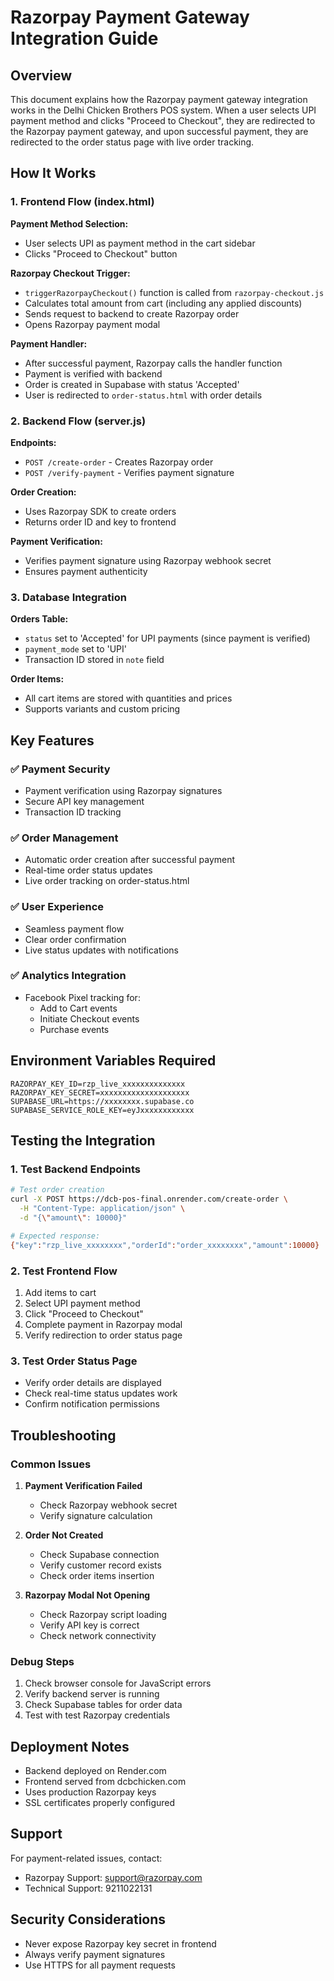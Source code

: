 # Razorpay Payment Gateway Integration Guide

## Overview

This document explains how the Razorpay payment gateway integration works in the Delhi Chicken Brothers POS system. When a user selects UPI payment method and clicks "Proceed to Checkout", they are redirected to the Razorpay payment gateway, and upon successful payment, they are redirected to the order status page with live order tracking.

## How It Works

### 1. Frontend Flow (index.html)

**Payment Method Selection:**
- User selects UPI as payment method in the cart sidebar
- Clicks "Proceed to Checkout" button

**Razorpay Checkout Trigger:**
- `triggerRazorpayCheckout()` function is called from `razorpay-checkout.js`
- Calculates total amount from cart (including any applied discounts)
- Sends request to backend to create Razorpay order
- Opens Razorpay payment modal

**Payment Handler:**
- After successful payment, Razorpay calls the handler function
- Payment is verified with backend
- Order is created in Supabase with status 'Accepted'
- User is redirected to `order-status.html` with order details

### 2. Backend Flow (server.js)

**Endpoints:**
- `POST /create-order` - Creates Razorpay order
- `POST /verify-payment` - Verifies payment signature

**Order Creation:**
- Uses Razorpay SDK to create orders
- Returns order ID and key to frontend

**Payment Verification:**
- Verifies payment signature using Razorpay webhook secret
- Ensures payment authenticity

### 3. Database Integration

**Orders Table:**
- `status` set to 'Accepted' for UPI payments (since payment is verified)
- `payment_mode` set to 'UPI'
- Transaction ID stored in `note` field

**Order Items:**
- All cart items are stored with quantities and prices
- Supports variants and custom pricing

## Key Features

### ✅ Payment Security
- Payment verification using Razorpay signatures
- Secure API key management
- Transaction ID tracking

### ✅ Order Management
- Automatic order creation after successful payment
- Real-time order status updates
- Live order tracking on order-status.html

### ✅ User Experience
- Seamless payment flow
- Clear order confirmation
- Live status updates with notifications

### ✅ Analytics Integration
- Facebook Pixel tracking for:
  - Add to Cart events
  - Initiate Checkout events
  - Purchase events

## Environment Variables Required

```env
RAZORPAY_KEY_ID=rzp_live_xxxxxxxxxxxxxx
RAZORPAY_KEY_SECRET=xxxxxxxxxxxxxxxxxxxx
SUPABASE_URL=https://xxxxxxxx.supabase.co
SUPABASE_SERVICE_ROLE_KEY=eyJxxxxxxxxxxxx
```

## Testing the Integration

### 1. Test Backend Endpoints
```bash
# Test order creation
curl -X POST https://dcb-pos-final.onrender.com/create-order \
  -H "Content-Type: application/json" \
  -d "{\"amount\": 10000}"

# Expected response:
{"key":"rzp_live_xxxxxxxx","orderId":"order_xxxxxxxx","amount":10000}
```

### 2. Test Frontend Flow
1. Add items to cart
2. Select UPI payment method
3. Click "Proceed to Checkout"
4. Complete payment in Razorpay modal
5. Verify redirection to order status page

### 3. Test Order Status Page
- Verify order details are displayed
- Check real-time status updates work
- Confirm notification permissions

## Troubleshooting

### Common Issues

1. **Payment Verification Failed**
   - Check Razorpay webhook secret
   - Verify signature calculation

2. **Order Not Created**
   - Check Supabase connection
   - Verify customer record exists
   - Check order items insertion

3. **Razorpay Modal Not Opening**
   - Check Razorpay script loading
   - Verify API key is correct
   - Check network connectivity

### Debug Steps

1. Check browser console for JavaScript errors
2. Verify backend server is running
3. Check Supabase tables for order data
4. Test with test Razorpay credentials

## Deployment Notes

- Backend deployed on Render.com
- Frontend served from dcbchicken.com
- Uses production Razorpay keys
- SSL certificates properly configured

## Support

For payment-related issues, contact:
- Razorpay Support: support@razorpay.com
- Technical Support: 9211022131

## Security Considerations

- Never expose Razorpay key secret in frontend
- Always verify payment signatures
- Use HTTPS for all payment requests
